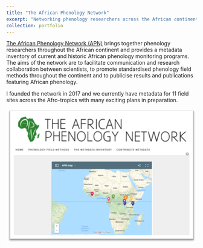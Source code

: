 ```yaml
---
title: "The African Phenology Network"
excerpt: "Networking phenology researchers across the African continent  <br/><img src='/images/APN.png'>"
collection: portfolio
---
```


[The African Phenology Network (APN)](https://africanphenologynetwork.online) brings together phenology researchers throughout the African continent and provides a metadata inventory of current and historic African phenology monitoring programs. The aims of the network are to facilitate communication and research collaboration between scientists, to promote standardised phenology field methods throughout the continent and to publicise results and publications featuring African phenology.

I founded the network in 2017 and we currently have metadata for 11 field sites across the Afro-tropics with many exciting plans in preparation.

![alt text](/images/APN_map.png "Metadata inventory from the African Phenology Network (APN)")
